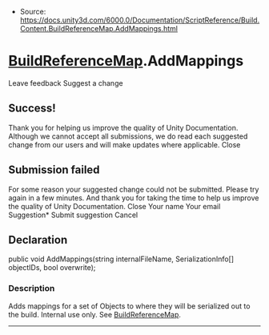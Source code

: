 * Source: https://docs.unity3d.com/6000.0/Documentation/ScriptReference/Build.Content.BuildReferenceMap.AddMappings.html

#  [BuildReferenceMap](https://docs.unity3d.com/6000.0/Documentation/ScriptReference/Build.Content.BuildReferenceMap.html).AddMappings
Leave feedback
Suggest a change
## Success!
Thank you for helping us improve the quality of Unity Documentation. Although we cannot accept all submissions, we do read each suggested change from our users and will make updates where applicable.
Close
## Submission failed
For some reason your suggested change could not be submitted. Please <a>try again</a> in a few minutes. And thank you for taking the time to help us improve the quality of Unity Documentation.
Close
Your name Your email Suggestion* Submit suggestion
Cancel
## Declaration
public void AddMappings(string internalFileName, SerializationInfo[] objectIDs, bool overwrite); 
### Description
Adds mappings for a set of Objects to where they will be serialized out to the build.
Internal use only. See [BuildReferenceMap](https://docs.unity3d.com/6000.0/Documentation/ScriptReference/Build.Content.BuildReferenceMap.html).
* * *
